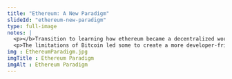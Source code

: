 ```yaml
--- 
title: "Ethereum: A New Paradigm"
slideId: "ethereum-new-paradigm"
type: full-image
notes: |
  <p></b>Transition to learning how ethereum became a decentralized world computer. Developers started to have trouble building using the Bitcoin blockchain and forged a new network.</b></p>
  <p>The limitations of Bitcoin led some to create a more developer-friendly blockchain. In this section, we will examine the ethereum network, its differences compared to the Bitcoin network. But first, let's examine the motivations behind the creation of the network.</p>
img : EthereumParadigm.jpg
imgTitle : Ethereum Paradigm
imgAlt : Ethereum Paradigm
---
```

